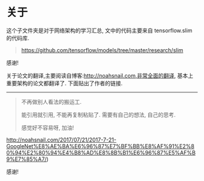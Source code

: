 # 关于

这个子文件夹是对于网络架构的学习汇总, 文中的代码主要来自 tensorflow.slim 的代码库.

> https://github.com/tensorflow/models/tree/master/research/slim

感谢!

关于论文的翻译,主要阅读自博客:http://noahsnail.com,非常全面的翻译, 基本上重要架构的论文都翻译了. 下面贴出了作者的链接.

---

> 不再做别人看法的搬运工.
>
> 能引用就引用, 不能再复制粘贴了. 需要有自己的想法, 自己的思考.
>
> 感觉好不容易呀, 加油!

http://noahsnail.com/2017/07/21/2017-7-21-GoogleNet%E8%AE%BA%E6%96%87%E7%BF%BB%E8%AF%91%E2%80%94%E2%80%94%E4%B8%AD%E8%8B%B1%E6%96%87%E5%AF%B9%E7%85%A7/)

感谢!
